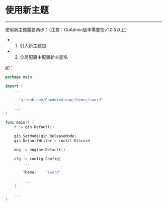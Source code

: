 # 使用新主题
---

使用新主题需要两步：（注意：GoAdmin版本需要在v1.0.5以上）

- 1. 引入新主题包
- 2. 全局配置中配置新主题名

如：

```go
package main

import (
	...

	_ "github.com/GoAdminGroup/themes/sword"

    ...
)

func main() {
	r := gin.Default()

	gin.SetMode(gin.ReleaseMode)
	gin.DefaultWriter = ioutil.Discard

	eng := engine.Default()

	cfg := config.Config{
		...

		Theme:    "sword",

        ...
	}

    ...
}
```